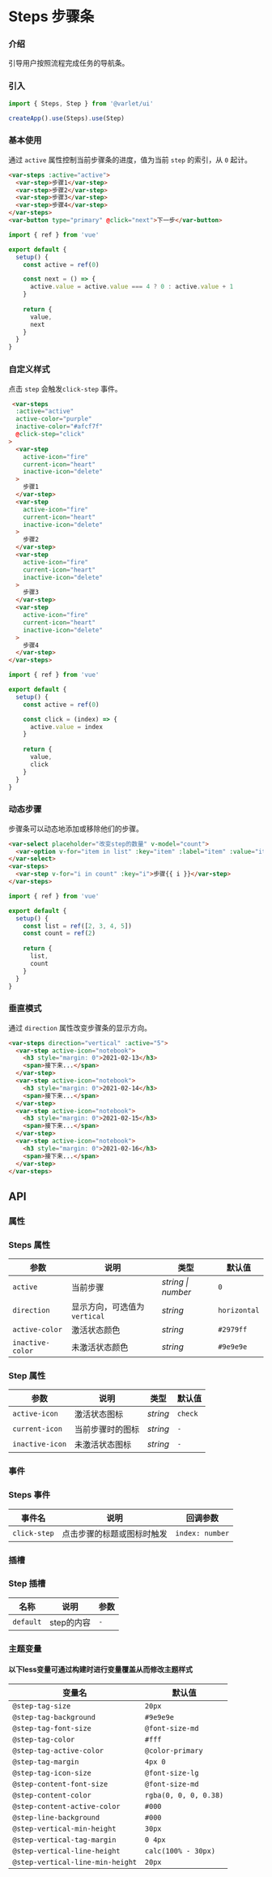 # Steps 步骤条

### 介绍

引导用户按照流程完成任务的导航条。

### 引入

```js
import { Steps, Step } from '@varlet/ui'

createApp().use(Steps).use(Step)
```

### 基本使用

通过 `active` 属性控制当前步骤条的进度，值为当前 `step` 的索引，从 `0` 起计。

```html
<var-steps :active="active">
  <var-step>步骤1</var-step>
  <var-step>步骤2</var-step>
  <var-step>步骤3</var-step>
  <var-step>步骤4</var-step>
</var-steps>
<var-button type="primary" @click="next">下一步</var-button>
```

```javascript
import { ref } from 'vue'

export default {
  setup() {
    const active = ref(0)

    const next = () => {
      active.value = active.value === 4 ? 0 : active.value + 1
    }
    
    return {
      value,
      next
    }
  }
}
```

### 自定义样式

点击 `step` 会触发`click-step` 事件。

```html
 <var-steps 
  :active="active"  
  active-color="purple" 
  inactive-color="#afcf7f"
  @click-step="click"
>
  <var-step 
    active-icon="fire" 
    current-icon="heart" 
    inactive-icon="delete"
  >
    步骤1
  </var-step>
  <var-step 
    active-icon="fire" 
    current-icon="heart" 
    inactive-icon="delete"
  >
    步骤2
  </var-step>
  <var-step 
    active-icon="fire" 
    current-icon="heart" 
    inactive-icon="delete"
  >
    步骤3
  </var-step>
  <var-step 
    active-icon="fire" 
    current-icon="heart" 
    inactive-icon="delete"
  >
    步骤4
  </var-step>
</var-steps>
```
```javascript
import { ref } from 'vue'

export default {
  setup() {
    const active = ref(0)

    const click = (index) => {
      active.value = index
    }
    
    return {
      value,
      click
    }
  }
}
```

### 动态步骤

步骤条可以动态地添加或移除他们的步骤。

```html
<var-select placeholder="改变step的数量" v-model="count">
  <var-option v-for="item in list" :key="item" :label="item" :value="item" />
</var-select>
<var-steps>
  <var-step v-for="i in count" :key="i">步骤{{ i }}</var-step>
</var-steps>
```
```javascript
import { ref } from 'vue'

export default {
  setup() {
    const list = ref([2, 3, 4, 5])
    const count = ref(2)
    
    return {
      list,
      count
    }
  }
}
```

### 垂直模式

通过 `direction` 属性改变步骤条的显示方向。

```html
<var-steps direction="vertical" :active="5">
  <var-step active-icon="notebook">
    <h3 style="margin: 0">2021-02-13</h3>
    <span>接下来...</span>
  </var-step>
  <var-step active-icon="notebook">
    <h3 style="margin: 0">2021-02-14</h3>
    <span>接下来...</span>
  </var-step>
  <var-step active-icon="notebook">
    <h3 style="margin: 0">2021-02-15</h3>
    <span>接下来...</span>
  </var-step>
  <var-step active-icon="notebook">
    <h3 style="margin: 0">2021-02-16</h3>
    <span>接下来...</span>
  </var-step>
</var-steps>
```

## API

### 属性

### Steps 属性

| 参数 | 说明 | 类型 | 默认值 |
| ----- | -------------- | -------- | ---------- |
| `active` | 当前步骤 | _string \| number_ | `0` |
| `direction` | 显示方向，可选值为 `vertical` | _string_ | `horizontal` |
| `active-color` | 激活状态颜色 | _string_ | `#2979ff` |
| `inactive-color` | 未激活状态颜色 | _string_ | `#9e9e9e` |

### Step 属性

| 参数 | 说明 | 类型 | 默认值 |
| ----- | -------------- | -------- | ---------- |
| `active-icon` | 激活状态图标  | _string_ | `check` |
| `current-icon` | 当前步骤时的图标 | _string_ | `-` |
| `inactive-icon` | 未激活状态图标 | _string_ | `-` |

### 事件

### Steps 事件

| 事件名 | 说明 | 回调参数 |
| ----- | -------------- | -------- |
| `click-step` | 点击步骤的标题或图标时触发| `index: number` |

### 插槽

### Step 插槽

| 名称 | 说明 | 参数 |
| ----- | -------------- | -------- |
| `default` | step的内容 | `-` |

### 主题变量
#### 以下less变量可通过构建时进行变量覆盖从而修改主题样式

| 变量名 | 默认值 |
| --- | --- |
| `@step-tag-size` | `20px` |
| `@step-tag-background` | `#9e9e9e` |
| `@step-tag-font-size` | `@font-size-md` |
| `@step-tag-color` | `#fff` |
| `@step-tag-active-color` | `@color-primary` |
| `@step-tag-margin` | `4px 0` |
| `@step-tag-icon-size` | `@font-size-lg` |
| `@step-content-font-size` | `@font-size-md` |
| `@step-content-color` | `rgba(0, 0, 0, 0.38)` |
| `@step-content-active-color` | `#000` |
| `@step-line-background` | `#000` |
| `@step-vertical-min-height` | `30px` |
| `@step-vertical-tag-margin` | `0 4px` |
| `@step-vertical-line-height` | `calc(100% - 30px)` |
| `@step-vertical-line-min-height` | `20px` |
